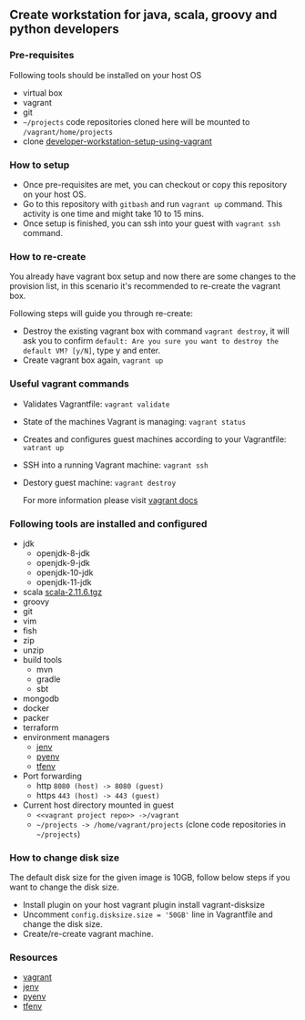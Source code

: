 ## Create workstation for java, scala, groovy and python developers

### Pre-requisites
Following tools should be installed on your host OS
* virtual box
* vagrant
* git
* `~/projects` code repositories cloned here will be mounted to `/vagrant/home/projects`
* clone [developer-workstation-setup-using-vagrant](git@github.com:rajanpatil/developer-workstation-setup-using-vagrant.git)

### How to setup
* Once pre-requisites are met, you can checkout or copy this repository on your host OS.
* Go to this repository with `gitbash` and run `vagrant up` command. This activity is one time and might take 10 to 15 mins.
* Once setup is finished, you can ssh into your guest with `vagrant ssh` command.

### How to re-create

You already have vagrant box setup and now there are some changes to the provision list, in this scenario it's recommended to re-create the vagrant box. 

Following steps will guide you through re-create:
* Destroy the existing vagrant box with command `vagrant destroy`, it will ask you to confirm `default: Are you sure you want to destroy the default VM? [y/N]`, type y and enter.
* Create vagrant box again, `vagrant up`

### Useful vagrant commands
* Validates Vagrantfile: `vagrant validate`
* State of the machines Vagrant is managing: `vagrant status` 
* Creates and configures guest machines according to your Vagrantfile: `vatrant up`
* SSH into a running Vagrant machine: `vagrant ssh`
* Destory guest machine: `vagrant destroy`

  For more information please visit [vagrant docs](https://www.vagrantup.com/docs/cli/)

### Following tools are installed and configured

* jdk
  * openjdk-8-jdk
  * openjdk-9-jdk
  * openjdk-10-jdk
  * openjdk-11-jdk
* scala [scala-2.11.6.tgz](http://downloads.typesafe.com/scala/2.11.6/scala-2.11.6.tgz)
* groovy
* git
* vim
* fish
* zip
* unzip
* build tools
  * mvn
  * gradle
  * sbt
* mongodb
* docker
* packer
* terraform
* environment managers
  * [jenv](https://github.com/gcuisinier/jenv.git)
  * [pyenv](https://github.com/yyuu/pyenv.git)
  * [tfenv](https://github.com/tfutils/tfenv.git)
* Port forwarding 
  * http ```8080 (host) -> 8080 (guest)```
  * https ```443 (host) -> 443 (guest)```
* Current host directory mounted in guest
   * ```<<vagrant project repo>> ->/vagrant```
   * ```~/projects -> /home/vagrant/projects``` (clone code repositories in `~/projects`)
   
### How to change disk size

The default disk size for the given image is 10GB, follow below steps if you want to change the disk size.

* Install plugin on your host vagrant plugin install vagrant-disksize
* Uncomment `config.disksize.size = '50GB'` line in Vagrantfile and change the disk size.
* Create/re-create vagrant machine.

### Resources
* [vagrant](https://www.vagrantup.com/intro/index.html)
* [jenv](https://github.com/gcuisinier/jenv)
* [pyenv](https://github.com/pyenv/pyenv)
* [tfenv](https://github.com/tfutils/tfenv.git)

